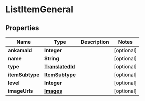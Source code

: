 

# ListItemGeneral


## Properties

| Name | Type | Description | Notes |
|------------ | ------------- | ------------- | -------------|
|**ankamaId** | **Integer** |  |  [optional] |
|**name** | **String** |  |  [optional] |
|**type** | [**TranslatedId**](TranslatedId.md) |  |  [optional] |
|**itemSubtype** | [**ItemSubtype**](ItemSubtype.md) |  |  [optional] |
|**level** | **Integer** |  |  [optional] |
|**imageUrls** | [**Images**](Images.md) |  |  [optional] |



